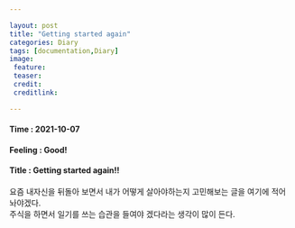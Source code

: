 ```yaml
---

layout: post
title: "Getting started again"
categories: Diary
tags: [documentation,Diary]
image:
 feature:
 teaser:
 credit:
 creditlink:

---
```


#### Time : 2021-10-07
#### Feeling : Good!
#### Title : Getting started again!!
요즘 내자신을 뒤돌아 보면서 내가 어떻게 살아야하는지 고민해보는 글을 여기에 적어 놔야겠다.<br>
주식을 하면서 일기를 쓰는 습관을 들여야 겠다라는 생각이 많이 든다.<br>

